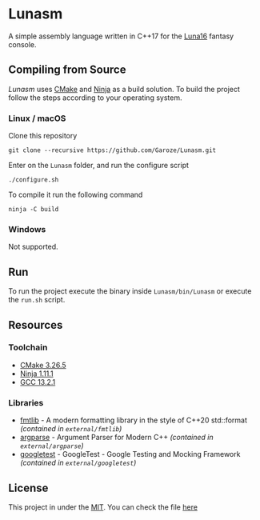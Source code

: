 # Lunasm

A simple assembly language written in C++17 for the [Luna16](https://github.com/Garoze/Console) fantasy console.

## Compiling from Source

_Lunasm_ uses [CMake](https://cmake.org/) and [Ninja](https://ninja-build.org/manual.html) as a build solution. To build the project follow the steps according to your operating system.

### Linux / macOS

Clone this repository

```
git clone --recursive https://github.com/Garoze/Lunasm.git
```
Enter on the `Lunasm` folder, and run the configure script
```
./configure.sh
``` 
To compile it run the following command
```
ninja -C build 
```

### Windows

Not supported.

## Run 

To run the project execute the binary inside `Lunasm/bin/Lunasm` or execute the `run.sh` script.

## Resources

### Toolchain

* [CMake 3.26.5](https://cmake.org/)
* [Ninja 1.11.1](https://ninja-build.org/manual.html)
* [GCC 13.2.1](https://gcc.gnu.org/)

### Libraries

* [fmtlib](https://github.com/fmtlib/fmt) - A modern formatting library in
  the style of C++20 std::format _(contained in `external/fmtlib`)_
* [argparse](https://github.com/p-ranav/argparse) - Argument Parser for Modern C++ _(contained in `external/argparse`)_
* [googletest](https://github.com/google/googletest) - GoogleTest - Google Testing and Mocking Framework _(contained in `external/googletest`)_

## License

This project in under the [MIT](https://mit-license.org/). You can check the file [here](LICENSE)
